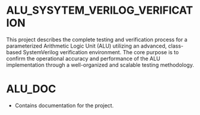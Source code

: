 # ALU_SYSYTEM_VERILOG_VERIFICATION
This project describes the complete testing and verification process for a parameterized Arithmetic Logic Unit (ALU) utilizing an advanced, class-based SystemVerilog verification environment. The core purpose is to confirm the operational accuracy and performance of the ALU implementation through a well-organized and scalable testing methodology.

# ALU_DOC 
- Contains documentation for the project.

# 
